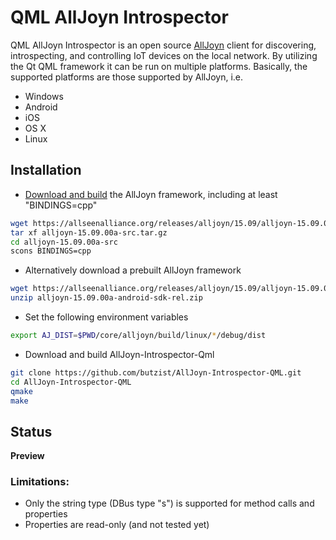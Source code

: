 # QML AllJoyn Introspector

QML AllJoyn Introspector is an open source [AllJoyn](https://allseenalliance.org/framework)
client for discovering, introspecting, and controlling IoT devices on the local network. By
utilizing the Qt QML framework it can be run on multiple platforms. Basically, the supported
platforms are those supported by AllJoyn, i.e.

* Windows
* Android
* iOS
* OS X
* Linux


## Installation

* [Download and build](https://allseenalliance.org/framework/documentation/develop/building/) the AllJoyn framework, including at least "BINDINGS=cpp"
```bash
wget https://allseenalliance.org/releases/alljoyn/15.09/alljoyn-15.09.00a-src.tar.gz
tar xf alljoyn-15.09.00a-src.tar.gz
cd alljoyn-15.09.00a-src
scons BINDINGS=cpp
```
* Alternatively download a prebuilt AllJoyn framework
```bash
wget https://allseenalliance.org/releases/alljoyn/15.09/alljoyn-15.09.00a-android-sdk-rel.zip
unzip alljoyn-15.09.00a-android-sdk-rel.zip
```
* Set the following environment variables
```bash
export AJ_DIST=$PWD/core/alljoyn/build/linux/*/debug/dist
```
* Download and build AllJoyn-Introspector-Qml
```bash
git clone https://github.com/butzist/AllJoyn-Introspector-QML.git
cd AllJoyn-Introspector-QML
qmake
make
```

## Status

**Preview**

### Limitations:

* Only the string type (DBus type "s") is supported for method calls and properties
* Properties are read-only (and not tested yet)
